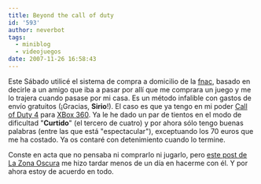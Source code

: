 ```yaml
---
title: Beyond the call of duty
id: '593'
author: neverbot
tags:
  - miniblog
  - videojuegos
date: 2007-11-26 16:58:43
---
```


Este Sábado utilicé el sistema de compra a domicilio de la [fnac](http://www.fnac.es), basado en decirle a un amigo que iba a pasar por allí que me comprara un juego y me lo trajera cuando pasase por mi casa. Es un método infalible con gastos de envío gratuitos (¡Gracias, **Sirio**!). El caso es que ya tengo en mi poder [Call of Duty 4](http://en.wikipedia.org/wiki/Call_of_Duty_4:_Modern_Warfare) para [XBox 360](http://en.wikipedia.org/wiki/Xbox_360). Ya le he dado un par de tientos en el modo de dificultad "**Curtido**" (el tercero de cuatro) y por ahora sólo tengo buenas palabras (entre las que está "espectacular"), exceptuando los 70 euros que me ha costado. Ya os contaré con detenimiento cuando lo termine.

Conste en acta que no pensaba ni comprarlo ni jugarlo, pero [este post de La Zona Oscura](http://lazonaoscura.com/drupal/?q=node/1481) me hizo tardar menos de un día en hacerme con él. Y por ahora estoy de acuerdo en todo.
